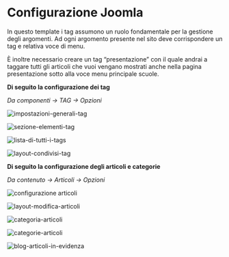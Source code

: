 # Configurazione Joomla

In questo template i tag assumono un ruolo fondamentale per la gestione degli argomenti. 
Ad ogni argomento presente nel sito deve corrispondere un tag e relativa voce di menu.

È inoltre necessario creare un tag “presentazione” con il quale andrai a taggare tutti gli articoli che vuoi vengano mostrati anche nella pagina presentazione sotto alla voce menu principale scuole.

**Di seguito la configurazione dei tag**

*Da componenti -> TAG -> Opzioni*

![impostazioni-generali-tag](https://jit.protocollicreativi.it/templates/joomla-italia-theme/doc/img/impostazioni-generali-tag.png)

![sezione-elementi-tag](https://jit.protocollicreativi.it/templates/joomla-italia-theme/doc/img/sezione-elementi-tag.png)

![lista-di-tutti-i-tags](https://jit.protocollicreativi.it/templates/joomla-italia-theme/doc/img/lista-di-tutti-i-tags.png)

![layout-condivisi-tag](https://jit.protocollicreativi.it/templates/joomla-italia-theme/doc/img/layout-condivisi-tag.png)

**Di seguito la configurazione degli articoli e categorie**

*Da contenuto -> Articoli -> Opzioni*

![configurazione articoli](https://jit.protocollicreativi.it/templates/joomla-italia-theme/doc/img/configurazione-articoli.png)

![layout-modifica-articoli](https://jit.protocollicreativi.it/templates/joomla-italia-theme/doc/img/layout-modifica-articoli.png)

![categoria-articoli](https://jit.protocollicreativi.it/templates/joomla-italia-theme/doc/img/categoria-articoli.png)

![categorie-articoli](https://jit.protocollicreativi.it/templates/joomla-italia-theme/doc/img/categorie-articoli.png)

![blog-articoli-in-evidenza](https://jit.protocollicreativi.it/templates/joomla-italia-theme/doc/img/blog-articoli-in-evidenza.png)
